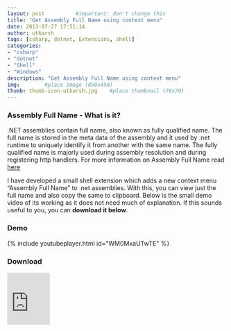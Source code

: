 ```yaml
---
layout: post          #important: don't change this
title: "Get Assembly Full Name using context menu"
date: 2013-07-27 17:51:14
author: utkarsh
tags: [csharp, dotnet, Extensions, shell]
categories:
- "csharp"
- "dotnet"
- "Shell"
- "Windows"
description: "Get Assembly Full Name using context menu"
img:        #place image (850x450)
thumb: thumb-icon-utkarsh.jpg    #place thumbnail (70x70)
---
```

### Assembly Full Name - What is it? ###
.NET assemblies contain full name, also known as fully qualified name. The full name is stored in the meta data of the assembly and it used by .net runtime to uniquely identify it from another with the same name. The fully qualified name is majorly used during assembly resolution and during registering http handlers. For more information on Assembly Full Name read [here](http://msdn.microsoft.com/en-us/library/k8xx4k69.aspx)

I have developed a small shell extension which adds a new context menu “Assembly Full Name” to .net assemblies. With this, you can view just the full name and also copy the same to clipboard. Below is the small demo video of its working as it does not need much of explanation. If this sounds useful to you, you can **download it below**.

### Demo ###

{% include youtubeplayer.html id="WM0MxaUTwTE" %}

### Download ###
<iframe src="https://onedrive.live.com/embed?cid=63D3FBCA39592C79&resid=63D3FBCA39592C79%218742&authkey=AOYwHPrbj-Y6MUs" width="98" height="120" frameborder="0" scrolling="no"></iframe>